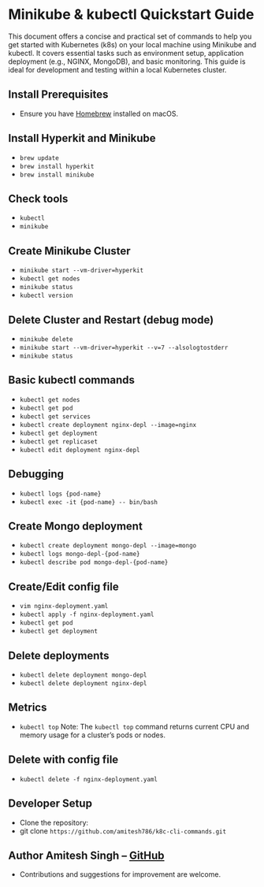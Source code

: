# Minikube & kubectl Quickstart Guide

This document offers a concise and practical set of commands to help you get started with Kubernetes (k8s) on your local machine using Minikube and kubectl. It covers essential tasks such as environment setup, application deployment (e.g., NGINX, MongoDB), and basic monitoring. This guide is ideal for development and testing within a local Kubernetes cluster.

## Install Prerequisites
- Ensure you have [Homebrew](https://brew.sh) installed on macOS.

## Install Hyperkit and Minikube
- `brew update`
- `brew install hyperkit`
- `brew install minikube`

## Check tools
- `kubectl`
- `minikube`

## Create Minikube Cluster
- `minikube start --vm-driver=hyperkit`
- `kubectl get nodes`
- `minikube status`
- `kubectl version`

## Delete Cluster and Restart (debug mode)
- `minikube delete`
- `minikube start --vm-driver=hyperkit --v=7 --alsologtostderr`
- `minikube status`

## Basic kubectl commands
- `kubectl get nodes`
- `kubectl get pod`
- `kubectl get services`
- `kubectl create deployment nginx-depl --image=nginx`
- `kubectl get deployment`
- `kubectl get replicaset`
- `kubectl edit deployment nginx-depl`

## Debugging
- `kubectl logs {pod-name}`
- `kubectl exec -it {pod-name} -- bin/bash`

## Create Mongo deployment
- `kubectl create deployment mongo-depl --image=mongo`
- `kubectl logs mongo-depl-{pod-name}`
- `kubectl describe pod mongo-depl-{pod-name}`

## Create/Edit config file
- `vim nginx-deployment.yaml`
- `kubectl apply -f nginx-deployment.yaml`
- `kubectl get pod`
- `kubectl get deployment`

## Delete deployments
- `kubectl delete deployment mongo-depl`
- `kubectl delete deployment nginx-depl`

## Metrics
- `kubectl top`
Note: The `kubectl top` command returns current CPU and memory usage for a cluster’s pods or nodes.

## Delete with config file
- `kubectl delete -f nginx-deployment.yaml`

## Developer Setup
- Clone the repository:
- git clone `https://github.com/amitesh786/k8c-cli-commands.git`

## Author Amitesh Singh – [GitHub](https://github.com/amitesh786)
- Contributions and suggestions for improvement are welcome.
